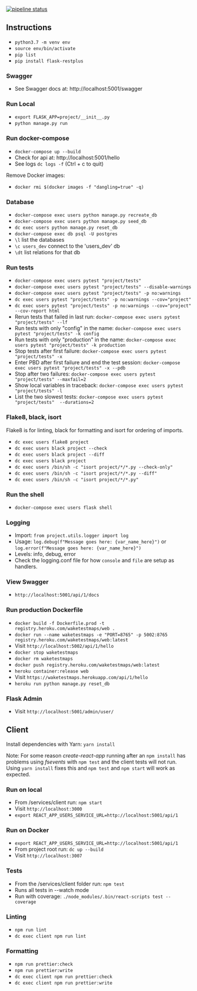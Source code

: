 [![pipeline status](https://gitlab.com/nicholaspretorius/testmaps/badges/master/pipeline.svg)](https://gitlab.com/https://gitlab.com/nicholaspretorius/testmaps/commits/master)

## Instructions

* `python3.7 -m venv env`
* `source env/bin/activate`
* `pip list`
* `pip install flask-restplus`

### Swagger

* See Swagger docs at: http://localhost:5001/swagger

### Run Local

* `export FLASK_APP=project/__init__.py`
* `python manage.py run`

### Run docker-compose

* `docker-compose up --build`
* Check for api at: http://localhost:5001/hello
* See logs `dc logs -f` (Ctrl + c to quit)

Remove <none> Docker images: 

* `docker rmi $(docker images -f "dangling=true" -q)`

### Database

* `docker-compose exec users python manage.py recreate_db`
* `docker-compose exec users python manage.py seed_db`
* `dc exec users python manage.py reset_db`
* `docker-compose exec db psql -U postgres`
* `\l` list the databases
* `\c users_dev` connect to the 'users_dev' db
* `\dt` list relations for that db

### Run tests

* `docker-compose exec users pytest "project/tests"`
* `docker-compose exec users pytest "project/tests" --disable-warnings`
* `docker-compose exec users pytest "project/tests" -p no:warnings`
* `dc exec users pytest "project/tests" -p no:warnings --cov="project"`
* `dc exec users pytest "project/tests" -p no:warnings --cov="project" --cov-report html`
* Rerun tests that failed in last run: `docker-compose exec users pytest "project/tests" --lf`
* Run tests with only "config" in the name: `docker-compose exec users pytest "project/tests" -k config`
* Run tests with only "production" in the name: `docker-compose exec users pytest "project/tests" -k production`
* Stop tests after first failure: `docker-compose exec users pytest "project/tests" -x`
* Enter PBD after first failure and end the test session: `docker-compose exec users pytest "project/tests" -x --pdb`
* Stop after two failures: `docker-compose exec users pytest "project/tests" --maxfail=2`
* Show local variables in traceback: `docker-compose exec users pytest "project/tests" -l`
* List the two slowest tests: `docker-compose exec users pytest "project/tests"  --durations=2`


### Flake8, black, isort

Flake8 is for linting, black for formatting and isort for ordering of imports.

* `dc exec users flake8 project`
* `dc exec users black project --check`
* `dc exec users black project --diff`
* `dc exec users black project`
* `dc exec users /bin/sh -c "isort project/*/*.py --check-only"`
* `dc exec users /bin/sh -c "isort project/*/*.py --diff"`
* `dc exec users /bin/sh -c "isort project/*/*.py"`

### Run the shell

* `docker-compose exec users flask shell`


### Logging

* Import: `from project.utils.logger import log`
* Usage: `log.debug(f"Message goes here: {var_name_here}")` or `log.error(f"Message goes here: {var_name_here}")`
* Levels: info, debug, error
* Check the logging.conf file for how `console` and `file` are setup as handlers. 

### View Swagger

* `http://localhost:5001/api/1/docs`


### Run production Dockerfile

* `docker build -f Dockerfile.prod -t registry.heroku.com/waketestmaps/web .`
* `docker run --name waketestmaps -e "PORT=8765" -p 5002:8765 registry.heroku.com/waketestmaps/web:latest`
* Visit `http://localhost:5002/api/1/hello`
* `docker stop waketestmaps`
* `docker rm waketestmaps`
* `docker push registry.heroku.com/waketestmaps/web:latest`
* `heroku container:release web`
* Visit `https://waketestmaps.herokuapp.com/api/1/hello`
* `heroku run python manage.py reset_db`

### Flask Admin

* Visit `http://localhost:5001/admin/user/`


## Client

Install dependencies with Yarn: `yarn install`

Note: For some reason *create-react-app* running after an `npm install` has problems using *fsevents* with `npm test` and the client tests will not run. Using `yarn install` fixes this and `npm test` and `npm start` will work as expected.

### Run on local

* From /services/client run: `npm start`
* Visit `http://localhost:3000`
* `export REACT_APP_USERS_SERVICE_URL=http://localhost:5001/api/1`


### Run on Docker

* `export REACT_APP_USERS_SERVICE_URL=http://localhost:5001/api/1`
* From project root run: `dc up --build`
* Visit `http://localhost:3007`

### Tests

* From the /services/client folder run: `npm test`
* Runs all tests in --watch mode 
* Run with coverage: `./node_modules/.bin/react-scripts test --coverage`

### Linting

* `npm run lint`
* `dc exec client npm run lint`

### Formatting

* `npm run prettier:check`
* `npm run prettier:write`
* `dc exec client npm run prettier:check`
* `dc exec client npm run prettier:write`